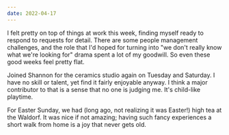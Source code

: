 ```yaml
---
date: 2022-04-17
---
```


I felt pretty on top of things at work this week, finding myself ready to respond to requests for detail. There are some people management challenges, and the role that I'd hoped for turning into "we don't really know what we're looking for" drama spent a lot of my goodwill. So even these good weeks feel pretty flat.

Joined Shannon for the ceramics studio again on Tuesday and Saturday. I have no skill or talent, yet find it fairly enjoyable anyway. I think a major contributor to that is a sense that no one is judging me. It's child-like playtime.

For Easter Sunday, we had (long ago, not realizing it was Easter!) high tea at the Waldorf. It was nice if not amazing; having such fancy experiences a short walk from home is a joy that never gets old.
